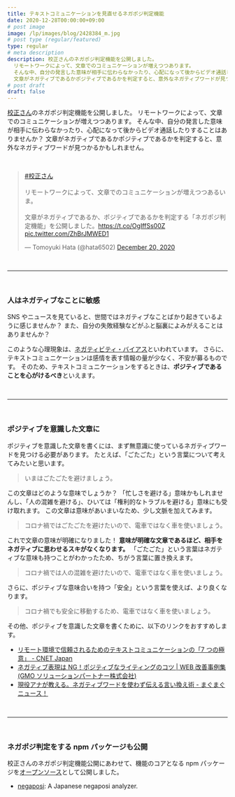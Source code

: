 ```yaml
---
title: テキストコミュニケーションを見直せるネガポジ判定機能
date: 2020-12-28T00:00:00+09:00
# post image
image: /lp/images/blog/2428384_m.jpg
# post type (regular/featured)
type: regular
# meta description
description: 校正さんのネガポジ判定機能を公開しました。
  リモートワークによって、文章でのコミュニケーションが増えつつあります。
  そんな中、自分の発言した意味が相手に伝わらなかったり、心配になって後からビデオ通話したりすることはありませんか？
  文章がネガティブであるかポジティブであるかを判定すると、意外なネガティブワードが見つかるかもしれません。
# post draft
draft: false
---
```


[校正さん](https://kohsei-san.b-hood.site/lp/)のネガポジ判定機能を公開しました。
リモートワークによって、文章でのコミュニケーションが増えつつあります。
そんな中、自分の発言した意味が相手に伝わらなかったり、心配になって後からビデオ通話したりすることはありませんか？
文章がネガティブであるかポジティブであるかを判定すると、意外なネガティブワードが見つかるかもしれません。

<br>

<blockquote class="twitter-tweet"><p lang="ja" dir="ltr"><a href="https://twitter.com/hashtag/%E6%A0%A1%E6%AD%A3%E3%81%95%E3%82%93?src=hash&amp;ref_src=twsrc%5Etfw">#校正さん</a><br><br>リモートワークによって、文章でのコミュニケーションが増えつつあるいま。<br><br>文章がネガティブであるか、ポジティブであるかを判定する「ネガポジ判定機能」を公開しました。<a href="https://t.co/OgIffSs00Z">https://t.co/OgIffSs00Z</a> <a href="https://t.co/ZhBrJMWED1">pic.twitter.com/ZhBrJMWED1</a></p>&mdash; Tomoyuki Hata (@hata6502) <a href="https://twitter.com/hata6502/status/1340789469302046720?ref_src=twsrc%5Etfw">December 20, 2020</a></blockquote> <script async src="https://platform.twitter.com/widgets.js" charset="utf-8"></script>

<br>
<hr>
<br>

### 人はネガティブなことに敏感

SNS やニュースを見ていると、世間ではネガティブなことばかり起きているように感じませんか？
また、自分の失敗経験などがふと脳裏によみがえることはありませんか？

このような心理現象は、[ネガティビティ・バイアス](https://www.jumonji-u.ac.jp/sscs/ikeda/cognitive_bias/cate_m/m_11.html)といわれています。
さらに、テキストコミュニケーションは感情を表す情報の量が少なく、不安が募るものです。
そのため、テキストコミュニケーションをするときは、**ポジティブであることを心がけるべき**といえます。

<br>
<hr>
<br>

### ポジティブを意識した文章に

ポジティブを意識した文章を書くには、まず無意識に使っているネガティブワードを見つける必要があります。
たとえば、「ごたごた」という言葉について考えてみたいと思います。

> いまはごたごたを避けましょう。

この文章はどのような意味でしょうか？
「忙しさを避ける」意味かもしれませんし、「人の混雑を避ける」、ひいては「権利的なトラブルを避ける」意味にも受け取れます。
この文章は意味があいまいなため、少し文脈を加えてみます。

> コロナ禍ではごたごたを避けたいので、電車ではなく車を使いましょう。

これで文章の意味が明確になりました！
**意味が明確な文章であるほど、相手をネガティブに思わせるスキがなくなります。**
「ごたごた」という言葉はネガティブな意味も持つことがわかったため、ちがう言葉に置き換えます。

> コロナ禍では人の混雑を避けたいので、電車ではなく車を使いましょう。

さらに、ポジティブな意味合いを持つ「安全」という言葉を使えば、より良くなります。

> コロナ禍でも安全に移動するため、電車ではなく車を使いましょう。

その他、ポジティブを意識した文章を書くために、以下のリンクをおすすめします。

- [リモート環境で信頼されるためのテキストコミュニケーションの「7 つの極意」 - CNET Japan](https://japan.cnet.com/article/35155786/)
- [ネガティブ表現は NG！ポジティブなライティングのコツ | WEB 改善事例集(GMO ソリューションパートナー株式会社)](https://xn--web-oi9du9bc8tgu2a.com/positive-writing/)
- [現役アナが教える。ネガティブワードを使わず伝える言い換え術 - まぐまぐニュース！](https://www.mag2.com/p/news/422189)

<br>
<hr>
<br>

### ネガポジ判定をする npm パッケージも公開

校正さんのネガポジ判定機能公開にあわせて、機能のコアとなる npm パッケージを[オープンソース](https://ja.wikipedia.org/wiki/%E3%82%AA%E3%83%BC%E3%83%97%E3%83%B3%E3%82%BD%E3%83%BC%E3%82%B9)として公開しました。

- [negaposi](https://github.com/hata6502/negaposi): A Japanese negaposi analyzer.
